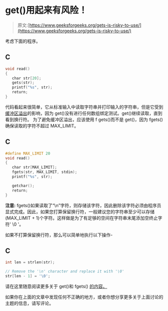 # get()用起来有风险！

> 原文:[https://www.geeksforgeeks.org/gets-is-risky-to-use/](https://www.geeksforgeeks.org/gets-is-risky-to-use/)

考虑下面的程序。

## C

```cpp
void read()
{
   char str[20];
   gets(str);
   printf("%s", str);
   return;
}
```

代码看起来很简单，它从标准输入中读取字符串并打印输入的字符串，但是它受到[缓冲区溢出](http://en.wikipedia.org/wiki/Buffer_overflow)的影响，因为 get()没有进行任何数组绑定测试。get()继续读取，直到看到换行符。
为了避免缓冲区溢出，应该使用 f gets()而不是 get()，因为 fgets()确保读取的字符不超过 MAX_LIMIT。

## C

```cpp
#define MAX_LIMIT 20
void read()
{
   char str[MAX_LIMIT];
   fgets(str, MAX_LIMIT, stdin);
   printf("%s", str);

   getchar();
   return;
}
```

**注意:** fgets()如果读取了“\n”字符，则存储该字符，因此删除该字符必须由程序员显式完成。因此，如果您打算保留换行符，一般建议您的字符串至少可以存储(MAX_LIMIT + 1)个字符。这样做是为了有足够的空间在字符串末尾添加空终止字符' \0 '。

如果不打算保留换行符，那么可以简单地执行以下操作-

## C

```cpp
int len = strlen(str);

// Remove the '\n' character and replace it with '\0'
str[len - 1] = '\0';
```

请在这里随意阅读更多关于 get()和 fgets() [的内容。](https://www.geeksforgeeks.org/fgets-gets-c-language/)

如果你在上面的文章中发现任何不正确的地方，或者你想分享更多关于上面讨论的主题的信息，请写评论。